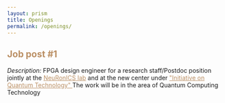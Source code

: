 ```yaml
---
layout: prism
title: Openings
permalink: /openings/
---
```

<h2 style="color: #bb9065">Job post #1</h2>
<p><i>Description:</i> FPGA design engineer for a research staff/Postdoc position jointly at the <a href="https://lnkd.in/faUY5EV" style="color: #bb9065">NeuRonICS lab</a> and at the new center under <a href="https://lnkd.in/gdmkwHq" style="color: #bb9065"> "Initiative on Quantum Technology" </a> The work will be in the area of Quantum Computing Technology</p> 